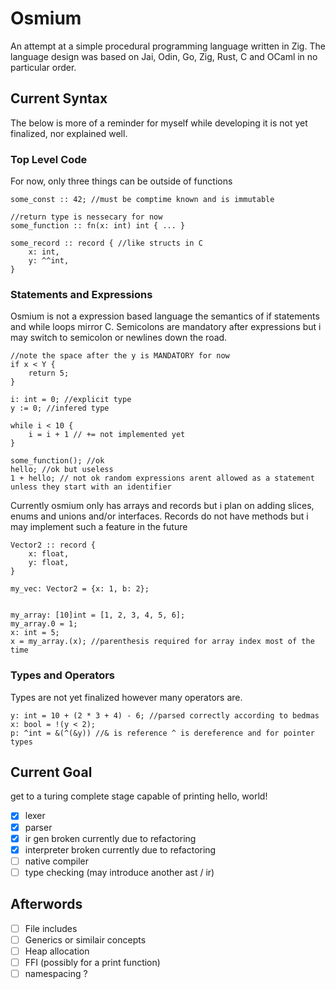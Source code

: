 # Osmium
An attempt at a simple procedural programming language written in Zig. The language design was based on Jai, Odin, Go, Zig, Rust, C and OCaml in no particular order.

## Current Syntax
The below is more of a reminder for myself while developing it is not yet finalized, nor explained well.

### Top Level Code
For now, only three things can be outside of functions
```odin
some_const :: 42; //must be comptime known and is immutable

//return type is nessecary for now
some_function :: fn(x: int) int { ... }

some_record :: record { //like structs in C
    x: int,
    y: ^^int,
}

```

### Statements and Expressions
Osmium is not a expression based language the semantics of if statements and while loops mirror C.
Semicolons are mandatory after expressions but i may switch to semicolon or newlines down the road.

```odin
//note the space after the y is MANDATORY for now
if x < Y {
    return 5;
}

i: int = 0; //explicit type
y := 0; //infered type

while i < 10 {
    i = i + 1 // += not implemented yet
}

some_function(); //ok
hello; //ok but useless
1 + hello; // not ok random expressions arent allowed as a statement unless they start with an identifier
```

Currently osmium only has arrays and records but i plan on adding slices, enums and unions and/or interfaces.
Records do not have methods but i may implement such a feature in the future
```odin
Vector2 :: record {
    x: float,
    y: float,
}

my_vec: Vector2 = {x: 1, b: 2};


my_array: [10]int = [1, 2, 3, 4, 5, 6];
my_array.0 = 1;
x: int = 5;
x = my_array.(x); //parenthesis required for array index most of the time

```

### Types and Operators
Types are not yet finalized however many operators are.
```
y: int = 10 + (2 * 3 + 4) - 6; //parsed correctly according to bedmas
x: bool = !(y < 2);
p: ^int = &(^(&y)) //& is reference ^ is dereference and for pointer types

```

## Current Goal
get to a turing complete stage capable of printing hello, world!
- [x] lexer
- [x] parser
- [x] ir gen broken currently due to refactoring
- [x] interpreter  broken currently due to refactoring
- [ ] native compiler
- [ ] type checking (may introduce another ast / ir)

## Afterwords
- [ ] File includes
- [ ] Generics or similair concepts
- [ ] Heap allocation
- [ ] FFI (possibly for a print function)
- [ ] namespacing ? 
